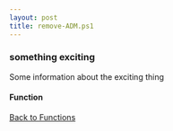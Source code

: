 ```yaml
---
layout: post
title: remove-ADM.ps1
---
```


### something exciting

Some information about the exciting thing

#### Function

<script src="https://gist-it.appspot.com/github.com/BanterBoy/scripts-blog/blob/master/PowerShell/functions/remove-ADM.ps1" crossorigin="anonymous"></script>

<a href="/menu/_pages/functions.html">Back to Functions</a>
